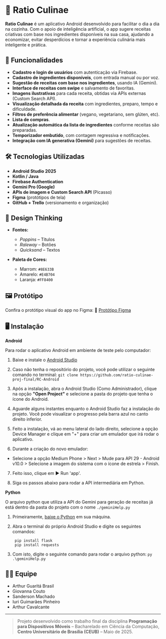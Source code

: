 # 🍳 Ratio Culinae

**Ratio Culinae** é um aplicativo Android desenvolvido para facilitar o dia a dia na cozinha. Com o apoio de inteligência artificial, o app sugere receitas criativas com base nos ingredientes disponíveis na sua casa, ajudando a economizar, evitar desperdícios e tornar a experiência culinária mais inteligente e prática.

## 📲 Funcionalidades

- **Cadastro e login de usuários** com autenticação via Firebase.
- **Cadastro de ingredientes disponíveis**, com entrada manual ou por voz.
- **Sugestão de receitas com base nos ingredientes**, usando IA (Gemini).
- **Interface de receitas com swipe** e salvamento de favoritas.
- **Imagens ilustrativas** para cada receita, obtidas via APIs externas (Custom Search API).
- **Visualização detalhada da receita** com ingredientes, preparo, tempo e dificuldade.
- **Filtros de preferência alimentar** (vegano, vegetariano, sem glúten, etc).
- **Lista de compras**.
- **Atualização automática da lista de ingredientes** conforme receitas são preparadas.
- **Temporizador embutido**, com contagem regressiva e notificações.
- **Integração com IA generativa (Gemini)** para sugestões de receitas.

## 🛠 Tecnologias Utilizadas

- **Android Studio 2025**
- **Kotlin / Java**
- **Firebase Authentication**
- **Gemini Pro (Google)**
- **APIs de imagem e Custom Search API** (Picasso)
- **Figma** (protótipos de tela)
- **GitHub + Trello** (versionamento e organização)

## 🧠 Design Thinking

- **Fontes:**
  - *Poppins* – Títulos
  - *Raleway* – Botões
  - *Quicksand* – Textos

- **Paleta de Cores:**
  - Marrom: `#8E633B`
  - Amarelo: `#E4B704`
  - Laranja: `#FF8400`

## 🖼 Protótipo

Confira o protótipo visual do app no Figma:
📎 [Protótipo Figma](https://www.figma.com/design/pBSvcesb8zOoxIAveenFjr/Ratio-Culinae?node-id=0-1&t=AzOsjt5t0r8o0JsI-1)

## 🖥️ Instalação

**Android**

Para rodar o aplicativo Android em ambiente de teste pelo computador:

1. Baixe e instale o [Android Studio](https://developer.android.com/studio?hl=pt-br)

2. Caso não tenha o repositório do projeto, você pode utilizar o seguinte comando no terminal: `git clone https://github.com/ratio-culinae-proj-final/RC-Android`

3. Após a instalação, abra o Android Studio (Como Administrador), clique na opção **"Open Project"** e selecione a pasta do projeto que tenha o ícone do Android.

4. Aguarde alguns instantes enquanto o Android Studio faz a instalação do projeto. Você pode visualizar o progresso pela barra azul no canto direito inferior.

5. Feito a instalação, vá ao menu lateral do lado direito, selecione a opção Device Manager e clique em "+" para criar um emulador que irá rodar o aplicativo.

6. Durante a criação do novo emulador:
  - Selecione a opção Medium Phone > Next > Mude para API 29 - Android v10.0 > Selecione a imagem do sistema com o ícone de estrela > Finish.

7. Feito isso, clique em ▶️ Run 'app'.

8. Siga os passos abaixo para rodar a API intermediária em Python.

**Python**

O arquivo python que utiliza a API do Gemini para geração de receitas já está dentro da pasta do projeto com o nome `./geminiHelp.py`

1. Primeiramente, [baixe o Python](https://www.python.org/downloads/) em sua máquina.
2. Abra o terminal do próprio Android Studio e digite os seguintes comandos:

        pip install flask
        pip install requests

3. Com isto, digite o seguinte comando para rodar o arquivo python: `py .\geminiHelp.py`

## 👨‍💻 Equipe

- Arthur Guaritá Brasil
- Giovanna Couto
- Sanderson Machado
- Iuri Guimarães Pinheiro
- Arthur Cavalcante

---

> Projeto desenvolvido como trabalho final da disciplina **Programação para Dispositivos Móveis** – Bacharelado em Ciência da Computação, **Centro Universitário de Brasília (CEUB)** – Maio de 2025.